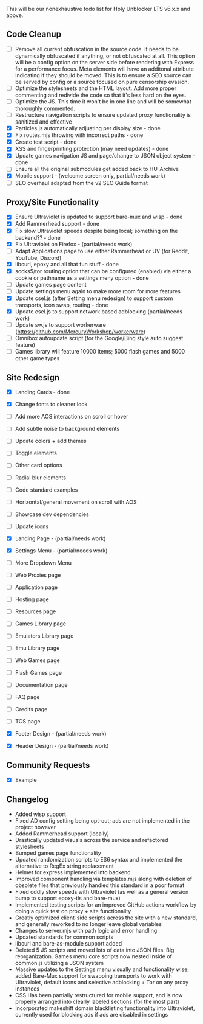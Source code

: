 This will be our nonexhaustive todo list for Holy Unblocker LTS v6.x.x and above.

## Code Cleanup

  - [ ] Remove all current obfuscation in the source code. It needs to be dynamically obfuscated if anything, or not obfuscated at all. This option will be a config option on the server side before rendering with Express for a performance focus. Meta elements will have an additonal attribute indicating if they should be moved. This is to ensure a SEO source can be served by config or a source focused on pure censorship evasion.
  - [ ] Optimize the stylesheets and the HTML layout. Add more proper commenting and redivide the code so that it's less hard on the eyes.
  - [ ] Optimize the JS. This time it won't be in one line and will be somewhat thoroughly commented.
  - [ ] Restructure navigation scripts to ensure updated proxy functionality is sanitized and effective
  - [x] Particles.js automatically adjusting per display size - done
  - [x] Fix routes.mjs throwing with incorrect paths - done
  - [x] Create test script - done
  - [x] XSS and fingerprinting protection (may need updates) - done
  - [x] Update games navigation JS and page/change to JSON object system - done
  - [ ] Ensure all the original submodules get added back to HU-Archive
  - [x] Mobile support - (welcome screen only, partial/needs work)
  - [ ] SEO overhaul adapted from the v2 SEO Guide format

## Proxy/Site Functionality
  - [x] Ensure Ultraviolet is updated to support bare-mux and wisp - done
  - [x] Add Rammerhead support - done
  - [x] Fix slow Ultraviolet speeds despite being local; something on the backend?? - done
  - [x] Fix Ultraviolet on Firefox - (partial/needs work)
  - [ ] Adapt Applications page to use either Rammerhead or UV (for Reddit, YouTube, Discord)
  - [x] libcurl, epoxy and all that fun stuff - done
  - [x] socks5/tor routing option that can be configured (enabled) via either a cookie or pathname as a settings meny option - done
  - [ ] Update games page content
  - [ ] Update settings menu again to make more room for more features
  - [x] Update csel.js (after Setting menu redesign) to support custom transports, icon swap, routing - done
  - [x] Update csel.js to support network based adblocking (partial/needs work)
  - [ ] Update sw.js to support workerware (https://github.com/MercuryWorkshop/workerware)
  - [ ] Omnibox autoupdate script (for the Google/Bing style auto suggest feature)
  - [ ] Games library will feature 10000 items; 5000 flash games and 5000 other game types

## Site Redesign
  - [x] Landing Cards - done
  - [x] Change fonts to cleaner look
  - [ ] Add more AOS interactions on scroll or hover
  - [ ] Add subtle noise to background elements
  - [ ] Update colors + add themes
  - [ ] Toggle elements
  - [ ] Other card options
  - [ ] Radial blur elements
  - [ ] Code standard examples
  - [ ] Horizontal/general movement on scroll with AOS
  - [ ] Showcase dev dependencies
  - [ ] Update icons
  - [x] Landing Page - (partial/needs work)
  - [x] Settings Menu - (partial/needs work)
  - [ ] More Dropdown Menu
  - [ ] Web Proxies page
  - [ ] Application page
  - [ ] Hosting page
  - [ ] Resources page
  - [ ] Games Library page
  - [ ] Emulators Library page
  - [ ] Emu Library page
  - [ ] Web Games page
  - [ ] Flash Games page  
  - [ ] Documentation page
  - [ ] FAQ page
  - [ ] Credits page
  - [ ] TOS page
  - [x] Footer Design - (partial/needs work)
  - [x] Header Design - (partial/needs work)


## Community Requests
  - [x] Example

## Changelog

  - Added wisp support
  - Fixed AD config setting being opt-out; ads are not implemented in the project however
  - Added Rammerhead support (locally)
  - Drastically updated visuals across the service and refactored stylesheets
  - Bumped games page functionality
  - Updated randomization scripts to ES6 syntax and implemented the alternative to RegEx string replacement
  - Helmet for express implemented into backend
  - Improved component handling via templates.mjs along with deletion of obsolete files that previously handled this standard in a poor format
  - Fixed oddly slow speeds with Ultraviolet (as well as a general version bump to support epoxy-tls and bare-mux)
  - Implemented testing scripts for an improved GitHub actions workflow by doing a quick test on proxy + site functionality
  - Greatly optimized client-side scripts across the site with a new standard, and generally reworked to no longer leave global variables
  - Changes to server.mjs with path logic and error handling
  - Updated standards for common scripts
  - libcurl and bare-as-module support added
  - Deleted 5 JS scripts and moved lots of data into JSON files. Big reorganization. Games menu core scripts now nested inside of common.js utilizing a JSON system
  - Massive updates to the Settings menu visually and functionality wise; added Bare-Mux support for swapping transports to work with Ultraviolet, default icons and selective adblocking + Tor on any proxy instances
  - CSS Has been partially restructured for mobile support, and is now properly arranged into clearly labeled sections (for the most part)
  - Incorporated makeshift domain blacklisting functionality into Ultraviolet, currently used for blocking ads if ads are disabled in settings
